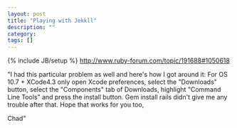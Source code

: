 ```yaml
---
layout: post
title: "Playing with Jekkll"
description: ""
category: 
tags: []
---
```

{% include JB/setup %}
http://www.ruby-forum.com/topic/191688#1050618

"I had this particular problem as well and here's how I got around it:
For OS 10.7 + XCode4.3 only open Xcode preferences, select the
"Downloads" button, select the "Components" tab of Downloads, highlight
"Command Line Tools" and press the install button.  Gem install rails
didn't give me any trouble after that.  Hope that works for you too,

Chad"